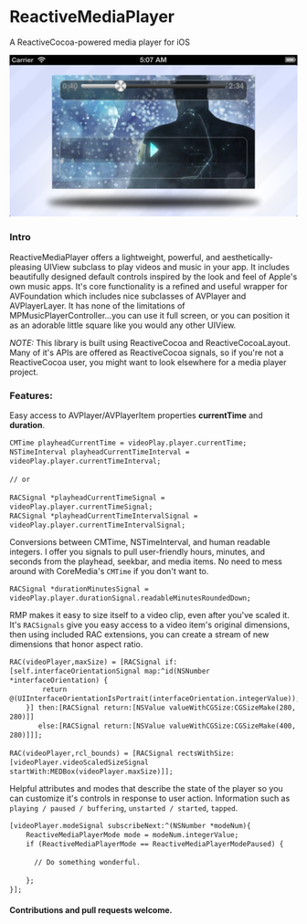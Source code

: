 ReactiveMediaPlayer
===================

A ReactiveCocoa-powered media player for iOS

![ScreenShot](/Screenshots/screenshot1.png)

### Intro

ReactiveMediaPlayer offers a lightweight, powerful, and aesthetically-pleasing UIView subclass to play videos and music in your app. It includes beautifully designed default controls inspired by the look and feel of Apple's own music apps. It's core functionality is a refined and useful wrapper for AVFoundation which includes nice subclasses of AVPlayer and AVPlayerLayer. It has none of the limitations of MPMusicPlayerController...you can use it full screen, or you can position it as an adorable little square like you would any other UIView.

*NOTE:* This library is built using ReactiveCocoa and ReactiveCocoaLayout. Many of it's APIs are offered as ReactiveCocoa signals, so if you're not a ReactiveCocoa user, you might want to look elsewhere for a media player project. 

### Features:

Easy access to AVPlayer/AVPlayerItem properties **currentTime** and **duration**.

```
CMTime playheadCurrentTime = videoPlay.player.currentTime;
NSTimeInterval playheadCurrentTimeInterval = videoPlay.player.currentTimeInterval;

// or

RACSignal *playheadCurrentTimeSignal = videoPlay.player.currentTimeSignal;
RACSignal *playheadCurrentTimeIntervalSignal = videoPlay.player.currentTimeIntervalSignal;
```
Conversions between CMTime, NSTimeInterval, and human readable integers. I offer you signals to pull user-friendly hours, minutes, and seconds from the playhead, seekbar, and media items. No need to mess around with CoreMedia's `CMTime` if you don't want to.


```
RACSignal *durationMinutesSignal = videoPlay.player.durationSignal.readableMinutesRoundedDown;
```


RMP makes it easy to size itself to a video clip, even after you've scaled it. It's `RACSignals` give you easy access to a video item's original dimensions, then using included RAC extensions, you can create a stream of new dimensions that honor aspect ratio.

```
RAC(videoPlayer,maxSize) = [RACSignal if:[self.interfaceOrientationSignal map:^id(NSNumber *interfaceOrientation) {
        return @(UIInterfaceOrientationIsPortrait(interfaceOrientation.integerValue));
    }] then:[RACSignal return:[NSValue valueWithCGSize:CGSizeMake(280, 280)]]
       else:[RACSignal return:[NSValue valueWithCGSize:CGSizeMake(400, 280)]]];

RAC(videoPlayer,rcl_bounds) = [RACSignal rectsWithSize:[videoPlayer.videoScaledSizeSignal startWith:MEDBox(videoPlayer.maxSize)]];
```

Helpful attributes and modes that describe the state of the player so you can customize it's controls in response to user action. Information such as `playing / paused / buffering`, `unstarted / started`, `tapped`.

```
[videoPlayer.modeSignal subscribeNext:^(NSNumber *modeNum){
	ReactiveMediaPlayerMode mode = modeNum.integerValue;
	if (ReactiveMediaPlayerMode == ReactiveMediaPlayerModePaused) {
       
      // Do something wonderful.

    };
}];
```
#### Contributions and pull requests welcome.